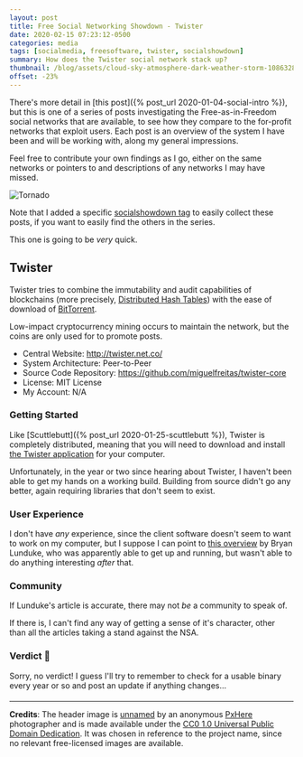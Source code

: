```yaml
---
layout: post
title: Free Social Networking Showdown - Twister
date: 2020-02-15 07:23:12-0500
categories: media
tags: [socialmedia, freesoftware, twister, socialshowdown]
summary: How does the Twister social network stack up?
thumbnail: /blog/assets/cloud-sky-atmosphere-dark-weather-storm-1086328-pxhere.com.jpg
offset: -23%
---
```


There's more detail in [this post]({% post_url 2020-01-04-social-intro %}), but this is one of a series of posts investigating the Free-as-in-Freedom social networks that are available, to see how they compare to the for-profit networks that exploit users.  Each post is an overview of the system I have been and will be working with, along my general impressions.

Feel free to contribute your own findings as I go, either on the same networks or pointers to and descriptions of any networks I may have missed.

![Tornado](/blog/assets/cloud-sky-atmosphere-dark-weather-storm-1086328-pxhere.com.jpg "It's a twister!")

Note that I added a specific [socialshowdown tag](/blog/tag/socialmedia/) to easily collect these posts, if you want to easily find the others in the series.

This one is going to be *very* quick.

## Twister

Twister tries to combine the immutability and audit capabilities of blockchains (more precisely, [Distributed Hash Tables](https://en.wikipedia.org/wiki/Distributed_hash_table)) with the ease of download of [BitTorrent](https://en.wikipedia.org/wiki/BitTorrent).

Low-impact cryptocurrency mining occurs to maintain the network, but the coins are only used for to promote posts.

 * Central Website:  <http://twister.net.co/>
 * System Architecture:  Peer-to-Peer
 * Source Code Repository:  <https://github.com/miguelfreitas/twister-core>
 * License:  MIT License
 * My Account:  N/A

### Getting Started

Like [Scuttlebutt]({% post_url 2020-01-25-scuttlebutt %}), Twister is completely distributed, meaning that you will need to download and install [the Twister application](http://twister.net.co/?page_id=23) for your computer.

Unfortunately, in the year or two since hearing about Twister, I haven't been able to get my hands on a working build.  Building from source didn't go any better, again requiring libraries that don't seem to exist.

### User Experience

I don't have *any* experience, since the client software doesn't seem to want to work on my computer, but I suppose I can point to [this overview](https://www.networkworld.com/article/2226176/opensource-subnet/test-driving-twister--the-nsa-proof-twitter-clone.html) by Bryan Lunduke, who was apparently able to get up and running, but wasn't able to do anything interesting _after_ that.

### Community

If Lunduke's article is accurate, there may not *be* a community to speak of.

If there is, I can't find any way of getting a sense of it's character, other than all the articles taking a stand against the NSA.

### Verdict 🤷

Sorry, no verdict!  I guess I'll try to remember to check for a usable binary every year or so and post an update if anything changes...

#### <i class="far fa-handshake"></i>

* * *

**Credits**:  The header image is [unnamed](https://pxhere.com/en/photo/1086328) by an anonymous [PxHere](https://pxhere.com/) photographer and is made available under the [CC0 1.0 Universal Public Domain Dedication](https://creativecommons.org/publicdomain/zero/1.0/).  It was chosen in reference to the project name, since no relevant free-licensed images are available.

